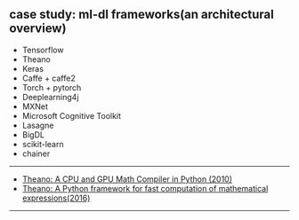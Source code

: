 ## case study: ml-dl frameworks(an architectural overview)

* Tensorflow
* Theano
* Keras
* Caffe + caffe2
* Torch + pytorch
* Deeplearning4j
* MXNet
* Microsoft Cognitive Toolkit
* Lasagne
* BigDL
* scikit-learn
* chainer

********************************

* [Theano: A CPU and GPU Math Compiler in Python (2010)](http://www.iro.umontreal.ca/~lisa/pointeurs/theano_scipy2010.pdf)
* [Theano: A Python framework for fast computation of mathematical expressions(2016)](https://arxiv.org/pdf/1605.02688v1.pdf)


***************************
